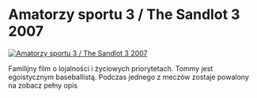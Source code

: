 Amatorzy sportu 3 / The Sandlot 3 2007 
=============
[![Amatorzy sportu 3 / The Sandlot 3 2007 ](http://vidos.pl/images/player.gif)](http://vidos.pl/amatorzy-sportu-3-the-sandlot-3-2007)

 Familijny film o lojalności i życiowych priorytetach. Tommy jest egoistycznym baseballistą. Podczas jednego z meczów zostaje powalony na zobacz pełny opis
